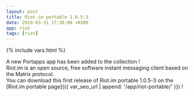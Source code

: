 ```yaml
---
layout: post
title: Riot.im portable 1.0.5-3
date: 2019-03-31 17:30:00 +0200
app: riot
tags: [riot]
---
```

{% include vars.html %}

A new Portapps app has been added to the collection !<br />
Riot.im is an open source, free software instant messaging client based on the Matrix protocol.<br />
You can download this first release of Riot.im portable 1.0.5-3 on the [Riot.im portable page]({{ var_seo_url | append: '/app/riot-portable/' }}) !